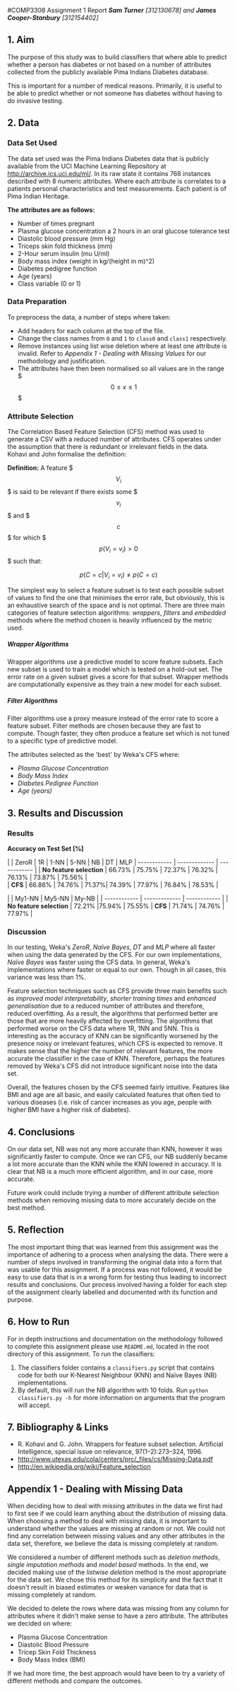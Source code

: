 #COMP3308 Assignment 1 Report
***Sam Turner** [312130678] and **James Cooper-Stanbury** [312154402]*

## 1. Aim

The purpose of this study was to build classifiers that where able to predict whether a person has diabetes or not based on a number of attributes collected from the publicly available Pima Indians Diabetes database.

This is important for a number of medical reasons. Primarily, it is useful to be able to predict whether or not someone has diabetes without having to do invasive testing.


## 2. Data

### Data Set Used

The data set used was the Pima Indians Diabetes data that is publicly available from the UCI Machine Learning Repository at http://archive.ics.uci.edu/ml/. In its raw state it contains 768 instances described with 8 numeric attributes. Where each attribute is correlates to a patients personal characteristics and test measurements. Each patient is of Pima Indian Heritage.

**The attributes are as follows:**

   * Number of times pregnant
   * Plasma glucose concentration a 2 hours in an oral glucose tolerance test
   * Diastolic blood pressure (mm Hg)
   * Triceps skin fold thickness (mm)
   * 2-Hour serum insulin (mu U/ml)
   * Body mass index (weight in kg/(height in m)^2)
   * Diabetes pedigree function
   * Age (years)
   * Class variable (0 or 1)


### Data Preparation

To preprocess the data, a number of steps where taken:

* Add headers for each column at the top of the file.
* Change the class names from `0` and `1` to `class0` and `class1` respectively.
* Remove instances using list wise deletion where at least one attribute is invalid. Refer to *Appendix 1 - Dealing with Missing Values* for our methodology and justification.
* The attributes have then been normalised so all values are in the range $$$0 ≤ x ≤ 1$$$

### Attribute Selection

The Correlation Based Feature Selection (CFS) method was used to generate a CSV with a reduced number of attributes. CFS operates under the assumption that there is redundant or irrelevant fields in the data. Kohavi and John formalise the definition:

**Definition:** A feature $$$V_i$$$ is said to be relevant if there exists some $$$v_i$$$ and $$$c$$$ for which $$$p(V_i = v_i) > 0$$$ such that:

$$
p(C =c|V_i =v_i) \neq p(C =c)
$$

The simplest way to select a feature subset is to test each possible subset of values to find the one that minimises the error rate, but obviously, this is an exhaustive search of the space and is not optimal. There are three main categories of feature selection algorithms: *wrappers*, *filters* and *embedded* methods where the method chosen is heavily influenced by the metric used.

##### Wrapper Algorithms

Wrapper algorithms use a predictive model to score feature subsets. Each new subset is used to train a model which is tested on a hold-out set. The error rate on a given subset gives a score for that subset. Wrapper methods are computationally expensive as they train a new model for each subset.

##### Filter Algorithms

Filter algorithms use a proxy measure instead of the error rate to score a feature subset. Filter methods are chosen because they are fast to compute. Though faster, they often produce a feature set which is not tuned to a specific type of predictive model.

The attributes selected as the 'best' by Weka's CFS where:

* *Plasma Glucose Concentration*
* *Body Mass Index*
* *Diabetes Pedigree Function*
* *Age (years)*


## 3. Results and Discussion

### Results

**Accuracy on Test Set [%]**

|										 | ZeroR | 1R | 1-NN | 5-NN | NB | DT | MLP
| ------------ 							| ------------- | ------------ |
| **No feature selection** | 66.73% | 75.75% | 72.37% | 76.32% | 76.13% | 73.87% | 75.56% |   
| **CFS** | 66.86% | 74.76%  | 71.37%| 74.39% | 77.97% | 76.84% | 78.53% |

|										 | My1-NN | My5-NN | My-NB |
| ------------ 							| ------------- | ------------ |
| **No feature selection** |  72.21% |75.94%  | 75.55%
| **CFS** | 71.74% | 74.76% | 77.97% |

### Discussion

In our testing, Weka's *ZeroR*, *Naïve Bayes*, *DT* and *MLP* where all faster when using the data generated by the CFS. For our own implementations, *Naïve Bayes* was faster using the CFS data. In general, Weka's implementations where faster or equal to our own. Though in all cases, this variance was less than 1%.

Feature selection techniques such as CFS provide three main benefits such as *improved model interpretability*, *shorter training times* and *enhanced generalisation* due to a reduced number of attributes and therefore, reduced overfitting. As a result, the algorithms that performed better are those that are more heavily affected by overfitting. The algorithms that performed worse on the CFS data where 1R, 1NN and 5NN. This is interesting as the accuracy of KNN can be significantly worsened by the presence noisy or irrelevant features, which CFS is expected to remove. It makes sense that the higher the number of relevant features, the more accurate the classifier in the case of KNN. Therefore, perhaps the features removed by Weka's CFS did not introduce significant noise into the data set.

Overall, the features chosen by the CFS seemed fairly intuitive. Features like BMI and age are all basic, and easily calculated features that often tied to various diseases (i.e. risk of cancer increases as you age, people with higher BMI have a higher risk of diabetes).

## 4. Conclusions

On our data set, NB was not any more accurate than KNN, however it was significantly faster to compute. 
Once we ran CFS, our NB suddenly became a lot more accurate than the KNN while the KNN lowered in accuracy.
It is clear that NB is a much more efficient algorithm, and in our case, more accurate.

Future work could include trying a number of different attribute selection methods when removing missing data to more accurately decide on the best method.

## 5. Reflection

The most important thing that was learned from this assignment was the importance of adhering to a process when analysing the data. There were a number of steps involved in transforming the original data into a form that was usable for this assignment. If a process was not followed, it would be easy to use data that is in a wrong form for testing thus leading to incorrect results and conclusions. Our process involved having a folder for each step of the assignment clearly labelled and documented with its function and purpose.


## 6. How to Run

For in depth instructions and documentation on the methodology followed to complete this assignment please use `README.md`, located in the root directory of this assignment. To run the classifiers:

1. The classifiers folder contains a `classifiers.py` script that contains code for both our K-Nearest Neighbour (KNN) and Naïve Bayes (NB) implementations.
2. By default, this will run the NB algorithm with 10 folds. Run `python classifiers.py -h` for more information on arguments that the program will accept.


## 7. Bibliography & Links

* R. Kohavi and G. John. Wrappers for feature subset selection. Artificial Intelligence, special issue on relevance, 97(1–2):273–324, 1996.
* http://www.utexas.edu/cola/centers/prc/_files/cs/Missing-Data.pdf
* http://en.wikipedia.org/wiki/Feature_selection

## Appendix 1 - Dealing with Missing Data

When deciding how to deal with missing attributes in the data we first had to first see if we could learn anything about the distribution of missing data. When choosing a method to deal with missing data, it is important to understand whether the values are missing at random or not. We could not find any correlation between missing values and any other attributes in the data set, therefore, we believe the data is missing completely at random.

We considered a number of different methods such as *deletion methods*, *single imputation methods* and *model based* methods. In the end, we decided making use of the *listwise deletion* method is the most appropriate for the data set. We chose this method for its simplicity and the fact that it doesn't result in biased estimates or weaken variance for data that is missing completely at random.

We decided to delete the rows where data was missing from any column for attributes where it didn't make sense to have a zero attribute. The attributes we decided on where:

* Plasma Glucose Concentration
* Diastolic Blood Pressure
* Tricep Skin Fold Thickness
* Body Mass Index (BMI)

If we had more time, the best approach would have been to try a variety of different methods and compare the outcomes.
